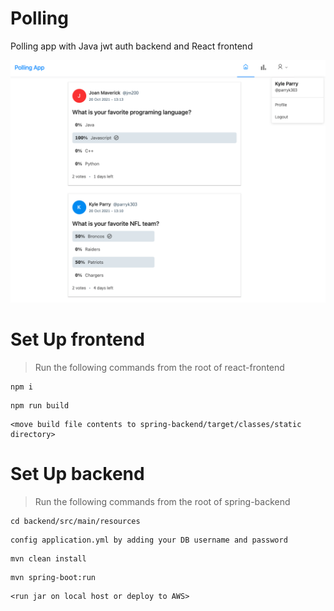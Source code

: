 # Polling
Polling app with Java jwt auth backend and React frontend

![Polling](./p.png)

# Set Up frontend
> Run the following commands from the root of react-frontend
```
npm i
```
```
npm run build
```
```
<move build file contents to spring-backend/target/classes/static directory>
```

# Set Up backend
> Run the following commands from the root of spring-backend
```
cd backend/src/main/resources
```
```
config application.yml by adding your DB username and password
```
```
mvn clean install
```
```
mvn spring-boot:run
```
```
<run jar on local host or deploy to AWS>
```